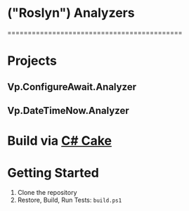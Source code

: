 # ("Roslyn") Analyzers
===========================================

Projects
========

Vp.ConfigureAwait.Analyzer
--------------------------------

Vp.DateTimeNow.Analyzer
--------------------------------

Build via [C# Cake](https://github.com/cake-build/cake) 
========

Getting Started
===============

1. Clone the repository
2. Restore, Build, Run Tests: `build.ps1`

